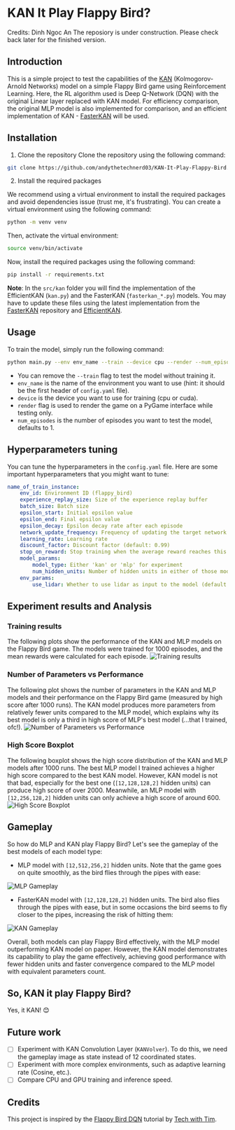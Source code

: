 # KAN It Play Flappy Bird?
Credits: Dinh Ngoc An
The reposiory is under construction. Please check back later for the finished version.

## Introduction
This is a simple project to test the capabilities of the [KAN](https://arxiv.org/abs/2404.19756) (Kolmogorov-Arnold Networks) model on a simple Flappy Bird game using Reinforcement Learning. Here, the RL algorithm used is Deep Q-Network (DQN) with the original Linear layer replaced with KAN model. For efficiency comparison, the original MLP model is also implemented for comparison, and an efficient implementation of KAN - [FasterKAN](https://github.com/AthanasiosDelis/faster-kan) will be used.

## Installation
1. Clone the repository
Clone the repository using the following command:
```bash
git clone https://github.com/andythetechnerd03/KAN-It-Play-Flappy-Bird.git
```

2. Install the required packages

We recommend using a virtual environment to install the required packages and avoid dependencies issue (trust me, it's frustrating). You can create a virtual environment using the following command:
```bash
python -m venv venv
```
Then, activate the virtual environment:
```bash
source venv/bin/activate
```
Now, install the required packages using the following command:
```bash
pip install -r requirements.txt
```

**Note**: In the `src/kan` folder you will find the implementation of the EfficientKAN (`kan.py`) and the FasterKAN (`fasterkan_*.py`) models. You may have to update these files using the latest implementation from the [FasterKAN](https://github.com/AthanasiosDelis/faster-kan) repository and [EfficientKAN](https://github.com/Blealtan/efficient-kan/tree/master).

## Usage
To train the model, simply run the following command:
```bash
python main.py --env env_name --train --device cpu --render --num_episodes num_episodes
```
- You can remove the `--train` flag to test the model without training it.
- `env_name` is the name of the environment you want to use (hint: it should be the first header of `config.yaml` file).
- `device` is the device you want to use for training (cpu or cuda).
- `render` flag is used to render the game on a PyGame interface while testing only.
- `num_episodes` is the number of episodes you want to test the model, defaults to 1.

## Hyperparameters tuning
You can tune the hyperparameters in the `config.yaml` file. Here are some important hyperparameters that you might want to tune:
```yaml
name_of_train_instance:
    env_id: Environment ID (flappy_bird)
    experience_replay_size: Size of the experience replay buffer
    batch_size: Batch size
    epsilon_start: Initial epsilon value
    epsilon_end: Final epsilon value
    epsilon_decay: Epsilon decay rate after each episode
    network_update_frequency: Frequency of updating the target network
    learning_rate: Learning rate
    discount_factor: Discount factor (default: 0.99)
    stop_on_reward: Stop training when the average reward reaches this value
    model_params:
        model_type: Either 'kan' or 'mlp' for experiment
        num_hidden_units: Number of hidden units in either of those model types (note that we only have one hidden layer).
    env_params:
        use_lidar: Whether to use lidar as input to the model (default: False)
```

## Experiment results and Analysis
### Training results
The following plots show the performance of the KAN and MLP models on the Flappy Bird game. The models were trained for 1000 episodes, and the mean rewards were calculated for each episode.
![Training results](results/dqn_training_best_reward_by_episodes.png)

### Number of Parameters vs Performance
The following plot shows the number of parameters in the KAN and MLP models and their performance on the Flappy Bird game (measured by high score after 1000 runs). The KAN model produces more parameters from relatively fewer units compared to the MLP model, which explains why its best model is only a third in high score of MLP's best model (...that I trained, ofc!).
![Number of Parameters vs Performance](results/num_params_vs_high_score.png)

### High Score Boxplot
The following boxplot shows the high score distribution of the KAN and MLP models after 1000 runs. The best MLP model I trained achieves a higher high score compared to the best KAN model. However, KAN model is not that bad, especially for the best one (`[12,128,128,2]` hidden units) can produce high score of over 2000. Meanwhile, an MLP model with `[12,256,128,2]` hidden units can only achieve a high score of around 600.
![High Score Boxplot](results/high_score_boxplot.png)

## Gameplay
So how do MLP and KAN play Flappy Bird? Let's see the gameplay of the best models of each model type:
- MLP model with `[12,512,256,2]` hidden units. Note that the game goes on quite smoothly, as the bird flies through the pipes with ease:

![MLP Gameplay](videos/flappy_bird_mlp_512_256.gif)
- FasterKAN model with `[12,128,128,2]` hidden units. The bird also flies through the pipes with ease, but in some occasions the bird seems to fly closer to the pipes, increasing the risk of hitting them:

![KAN Gameplay](videos/flappy_bird_fasterkan_128_128.gif)

Overall, both models can play Flappy Bird effectively, with the MLP model outperforming KAN model on paper. However, the KAN model demonstrates its capability to play the game effectively, achieving good performance with fewer hidden units and faster convergence compared to the MLP model with equivalent parameters count.

## So, KAN it play Flappy Bird?
Yes, it KAN! :blush:

## Future work
- [ ] Experiment with KAN Convolution Layer (`KANVolver`). To do this, we need the gameplay image as state instead of 12 coordinated states.
- [ ] Experiment with more complex environments, such as adaptive learning rate (Cosine, etc.).
- [ ] Compare CPU and GPU training and inference speed.

## Credits
This project is inspired by the [Flappy Bird DQN](https://www.youtube.com/watch?v=Ejv8yv5-i0M) tutorial by [Tech with Tim](https://www.youtube.com/channel/UC4JX40jDee_tINbkjycV4Sg).





